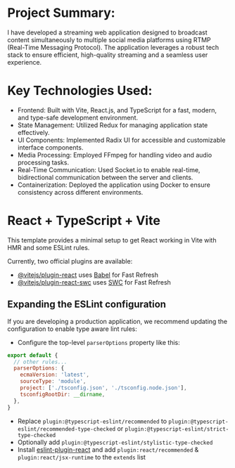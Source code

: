 # Project Summary:

I have developed a streaming web application designed to broadcast content simultaneously to multiple social media platforms using RTMP (Real-Time Messaging Protocol). The application leverages a robust tech stack to ensure efficient, high-quality streaming and a seamless user experience.

# Key Technologies Used:

- Frontend: Built with Vite, React.js, and TypeScript for a fast, modern, and type-safe development environment.
- State Management: Utilized Redux for managing application state effectively.
- UI Components: Implemented Radix UI for accessible and customizable interface components.
- Media Processing: Employed FFmpeg for handling video and audio processing tasks.
- Real-Time Communication: Used Socket.io to enable real-time, bidirectional communication between the server and clients.
- Containerization: Deployed the application using Docker to ensure consistency across different environments.

# React + TypeScript + Vite

This template provides a minimal setup to get React working in Vite with HMR and some ESLint rules.

Currently, two official plugins are available:

- [@vitejs/plugin-react](https://github.com/vitejs/vite-plugin-react/blob/main/packages/plugin-react/README.md) uses [Babel](https://babeljs.io/) for Fast Refresh
- [@vitejs/plugin-react-swc](https://github.com/vitejs/vite-plugin-react-swc) uses [SWC](https://swc.rs/) for Fast Refresh

## Expanding the ESLint configuration

If you are developing a production application, we recommend updating the configuration to enable type aware lint rules:

- Configure the top-level `parserOptions` property like this:

```js
export default {
  // other rules...
  parserOptions: {
    ecmaVersion: 'latest',
    sourceType: 'module',
    project: ['./tsconfig.json', './tsconfig.node.json'],
    tsconfigRootDir: __dirname,
  },
}
```

- Replace `plugin:@typescript-eslint/recommended` to `plugin:@typescript-eslint/recommended-type-checked` or `plugin:@typescript-eslint/strict-type-checked`
- Optionally add `plugin:@typescript-eslint/stylistic-type-checked`
- Install [eslint-plugin-react](https://github.com/jsx-eslint/eslint-plugin-react) and add `plugin:react/recommended` & `plugin:react/jsx-runtime` to the `extends` list
